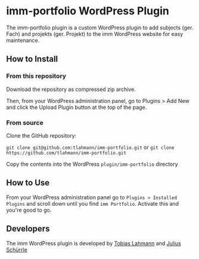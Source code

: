 # imm-portfolio WordPress Plugin

The imm-portfolio plugin is a custom WordPress plugin to add subjects (ger. Fach) and projekts (ger. Projekt) to the imm WordPress website for easy maintenance.

## How to Install

### From this repository

Download the repository as compressed zip archive.

Then, from your WordPress administration panel, go to Plugins > Add New and click the Upload Plugin button at the top of the page.

### From source

Clone the GitHub repository:  

`git clone git@github.com:tlahmann/imm-portfolio.git`
or 
`git clone https://github.com/tlahmann/imm-portfolio.git`

Copy the contents into the WordPress `plugin/imm-portfolio` directory

## How to Use

From your WordPress administration panel go to `Plugins > Installed Plugins` and scroll down until you find `imm Portfolio`. Activate this and you're good to go.

## Developers

The imm WordPress plugin is developed by [Tobias Lahmann](https://github.com/tlahmann) and [Julius Schürrle](https://github.com/JuliusSchuerrle)
